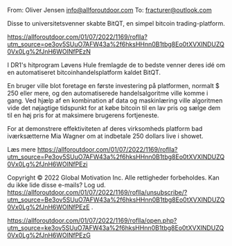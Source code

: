 From: Oliver Jensen <info@allforoutdoor.com>
To: fracturer@outlook.com

Disse to universitetsvenner skabte BitQT, en simpel bitcoin trading-platform.


 <https://allforoutdoor.com/01/07/2022/1169/roflla?utm_source=oe3ov5SUuO7AFW43a%2f6hksHHnn0B1tbg8Eo0tXVXINDUZQ0Vx0Lg%2fJnH6WOlNfPEzN> 

I DR1's hitprogram Løvens Hule fremlagde de to bedste venner deres idé om en automatiseret bitcoinhandelsplatform kaldet BitQT. 

En bruger ville blot foretage en første investering på platformen, normalt $ 250 eller mere, og den automatiserede handelsalgoritme ville komme i gang. Ved hjælp af en kombination af data og maskinlæring ville algoritmen vide det nøjagtige tidspunkt for at købe bitcoin til en lav pris og sælge dem til en høj pris for at maksimere brugerens fortjeneste.

For at demonstrere effektiviteten af deres virksomheds platform bad iværksætterne Mia Wagner om at indbetale 250 dollars live i showet.

Læs mere <https://allforoutdoor.com/01/07/2022/1169/roflla?utm_source=Pe3ov5SUuO7AFW43a%2f6hksHHnn0B1tbg8Eo0tXVXINDUZQ0Vx0Lg%2fJnH6WOlNfPEzi> 

Copyright © 2022 Global Motivation Inc. Alle rettigheder forbeholdes. 
Kan du ikke lide disse e-mails? Log ud. <https://allforoutdoor.com/01/07/2022/1169/roflla/unsubscribe/?utm_source=Be3ov5SUuO7AFW43a%2f6hksHHnn0B1tbg8Eo0tXVXINDUZQ0Vx0Lg%2fJnH6WOlNfPEzE> . 
 	 
 <https://allforoutdoor.com/01/07/2022/1169/roflla/open.php?utm_source=ke3ov5SUuO7AFW43a%2f6hksHHnn0B1tbg8Eo0tXVXINDUZQ0Vx0Lg%2fJnH6WOlNfPEzG> 
